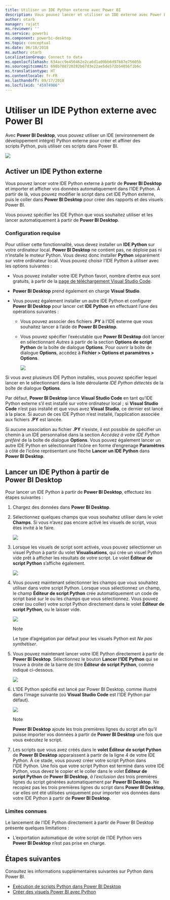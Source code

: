 ```yaml
---
title: Utiliser un IDE Python externe avec Power BI
description: Vous pouvez lancer et utiliser un IDE externe avec Power BI.
author: otarb
manager: rajatt
ms.reviewer: ''
ms.service: powerbi
ms.component: powerbi-desktop
ms.topic: conceptual
ms.date: 06/18/2018
ms.author: otarb
LocalizationGroup: Connect to data
ms.openlocfilehash: 634acc9e456462e2ca6d1a09bb6d97b87e75605b
ms.sourcegitcommit: 698b788720282b67d3e22ae5de572b54056f1b6c
ms.translationtype: HT
ms.contentlocale: fr-FR
ms.lasthandoff: 09/17/2018
ms.locfileid: "45974986"
---
```

# <a name="use-an-external-python-ide-with-power-bi"></a>Utiliser un IDE Python externe avec Power BI
Avec **Power BI Desktop**, vous pouvez utiliser un IDE (environnement de développement intégré) Python externe pour créer et affiner des scripts Python, puis utiliser ces scripts dans Power BI.

![](media/desktop-python-ide/python-ide-1.png)

## <a name="enable-an-external-python-ide"></a>Activer un IDE Python externe
Vous pouvez lancer votre IDE Python externe à partir de **Power BI Desktop** et importer et afficher vos données automatiquement dans l’IDE Python. À partir de là, vous pouvez modifier le script dans cet IDE Python externe, puis le coller dans **Power BI Desktop** pour créer des rapports et des visuels Power BI.

Vous pouvez spécifier les IDE Python que vous souhaitez utiliser et les lancer automatiquement à partir de **Power BI Desktop**.

### <a name="requirements"></a>Configuration requise
Pour utiliser cette fonctionnalité, vous devez installer un **IDE Python** sur votre ordinateur local. **Power BI Desktop** ne contient pas, ne déploie pas ni n’installe le moteur Python. Vous devez donc installer **Python** séparément sur votre ordinateur local. Vous pouvez choisir l’IDE Python à utiliser avec les options suivantes :

* Vous pouvez installer votre IDE Python favori, nombre d’entre eux sont gratuits, à partir de la [page de téléchargement Visual Studio Code](https://code.visualstudio.com/download/).
* **Power BI Desktop** prend également en charge **Visual Studio**.
* Vous pouvez également installer un autre IDE Python et configurer **Power BI Desktop** pour lancer cet **IDE Python** en effectuant l’une des opérations suivantes :
  
  * Vous pouvez associer des fichiers **.PY** à l’IDE externe que vous souhaitez lancer à l’aide de **Power BI Desktop**.
  * Vous pouvez spécifier l’exécutable que **Power BI Desktop** doit lancer en sélectionnant *Autres* à partir de la section **Options de script Python** de la boîte de dialogue **Options**. Pour ouvrir la boîte de dialogue **Options**, accédez à **Fichier > Options et paramètres > Options**.
    
    ![](media/desktop-python-ide/python-ide-2.png)

Si vous avez plusieurs IDE Python installés, vous pouvez spécifier lequel lancer en le sélectionnant dans la liste déroulante *IDE Python détectés* de la boîte de dialogue **Options**.

Par défaut, **Power BI Desktop** lance **Visual Studio Code** en tant qu’IDE Python externe s’il est installé sur votre ordinateur local ; si **Visual Studio Code** n’est pas installé et que vous avez **Visual Studio**, ce dernier est lancé à la place. Si aucun de ces IDE Python n’est installé, l’application associée aux fichiers **.PY** est lancée.

Si aucune association au fichier **.PY** n’existe, il est possible de spécifier un chemin à un IDE personnalisé dans la section *Accédez à votre IDE Python préféré* de la boîte de dialogue **Options**. Vous pouvez également lancer un autre IDE Python en sélectionnant l’icône en forme d’engrenage **Paramètres** à côté de l’icône représentant une flèche **Lancer un IDE Python** dans **Power BI Desktop**.

## <a name="launch-a-python-ide-from-power-bi-desktop"></a>Lancer un IDE Python à partir de Power BI Desktop
Pour lancer un IDE Python à partir de **Power BI Desktop**, effectuez les étapes suivantes :

1. Chargez des données dans **Power BI Desktop**.
2. Sélectionnez quelques champs que vous souhaitez utiliser dans le volet **Champs**. Si vous n’avez pas encore activé les visuels de script, vous êtes invité à le faire.
   
   ![](media/desktop-python-ide/python-ide-3.png)
3. Lorsque les visuels de script sont activés, vous pouvez sélectionner un visuel Python à partir du volet **Visualisations**, qui crée un visuel Python vide prêt à afficher les résultats de votre script. Le volet **Éditeur de script Python** s’affiche également.
   
   ![](media/desktop-python-ide/python-ide-4.png)
4. Vous pouvez maintenant sélectionner les champs que vous souhaitez utiliser dans votre script Python. Lorsque vous sélectionnez un champ, le champ **Éditeur de script Python** crée automatiquement un code de script basé sur le ou les champs que vous sélectionnez. Vous pouvez créer (ou coller) votre script Python directement dans le volet **Éditeur de script Python**, ou le laisser vide.
   
   ![](media/desktop-python-ide/python-ide-5.png)
   
   > [!NOTE]
   > Le type d’agrégation par défaut pour les visuels Python est *Ne pas synthétiser*.
   > 
   > 
5. Vous pouvez maintenant lancer votre IDE Python directement à partir de **Power BI Desktop**. Sélectionnez le bouton **Lancer l’IDE Python** qui se trouve à droite de la barre de titre **Éditeur de script Python**, comme indiqué ci-dessous.
   
   ![](media/desktop-python-ide/python-ide-6.png)
6. L’IDE Python spécifié est lancé par Power BI Desktop, comme illustré dans l’image suivante (où **Visual Studio Code** est l’IDE Python par défaut).
   
   ![](media/desktop-python-ide/python-ide-7.png)
   
   > [!NOTE]
   > **Power BI Desktop** ajoute les trois premières lignes du script afin qu’il puisse importer vos données à partir de **Power BI Desktop** une fois que vous exécutez le script.
   > 
   > 
7. Les scripts que vous avez créés dans le **volet Éditeur de script Python** de **Power BI Desktop** apparaissent à partir de la ligne 4 de votre IDE Python. À ce stade, vous pouvez créer votre script Python dans l’IDE Python. Une fois que votre script Python est terminé dans votre IDE Python, vous devez le copier et le coller dans le volet **Éditeur de script Python** de **Power BI Desktop**, *à l’exclusion des* trois premières lignes du script générées automatiquement par **Power BI Desktop**. Ne recopiez pas les trois premières lignes du script dans **Power BI Desktop**, car elles ont été utilisées uniquement pour importer vos données dans votre IDE Python à partir de **Power BI Desktop**.

### <a name="known-limitations"></a>Limites connues
Le lancement de l’IDE Python directement à partir de Power BI Desktop présente quelques limitations :

* L’exportation automatique de votre script de l’IDE Python vers **Power BI Desktop** n’est pas prise en charge.

## <a name="next-steps"></a>Étapes suivantes
Consultez les informations supplémentaires suivantes sur Python dans Power BI.

* [Exécution de scripts Python dans Power BI Desktop](desktop-python-scripts.md)
* [Créer des visuels Power BI avec Python](desktop-python-visuals.md)


